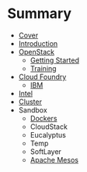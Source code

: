 # Summary

* [Cover](README.md)
* [Introduction](documentation/Introduction.md)
* [OpenStack](documentation/OpenStack.md)
   * [Getting Started](documentation/OpenStackGettingStarted.md)
   * [Training](documentation/OpenStackTraining.md)
* [Cloud Foundry](documentation/CloudFoundry.md)
   * [IBM](documentation/Ibm.md)
* [Intel](documentation/Intel.md)
* [Cluster](documentation/Cluster.md)
* Sandbox
   * [Dockers](documentation/Docker.md)
   * CloudStack
   * Eucalyptus
   * Temp
   * SoftLayer
   * [Apache Mesos](documentation/ApacheMesos.md)

